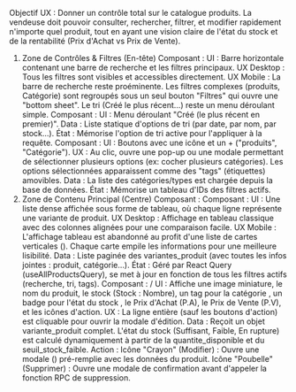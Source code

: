 
Objectif UX : Donner un contrôle total sur le catalogue produits. La vendeuse doit pouvoir consulter, rechercher, filtrer, et modifier rapidement n'importe quel produit, tout en ayant une vision claire de l'état du stock et de la rentabilité (Prix d'Achat vs Prix de Vente).
1. Zone de Contrôles & Filtres (En-tête)
Composant : <ProductHeader>
UI : Barre horizontale contenant une barre de recherche et les filtres principaux.
UX Desktop : Tous les filtres sont visibles et accessibles directement.
UX Mobile : La barre de recherche reste proéminente. Les filtres complexes (produits, Catégorie) sont regroupés sous un seul bouton "Filtres" qui ouvre une "bottom sheet". Le tri (Créé le plus récent...) reste un menu déroulant simple.
Composant : <SortFilter>
UI : Menu déroulant "Créé (le plus récent en premier)".
Data : Liste statique d'options de tri (par date, par nom, par stock...).
État : Mémorise l'option de tri active pour l'appliquer à la requête.
Composant : <TagFilter>
UI : Boutons avec une icône et un + ("produits", "Catégorie").
UX : Au clic, ouvre une pop-up ou une modale permettant de sélectionner plusieurs options (ex: cocher plusieurs catégories). Les options sélectionnées apparaissent comme des "tags" (étiquettes) amovibles.
Data : La liste des catégories/types est chargée depuis la base de données.
État : Mémorise un tableau d'IDs des filtres actifs.
2. Zone de Contenu Principal (Centre)
Composant : <KpiGrid>
Composant : <ProductList>
UI : Une liste dense affichée sous forme de tableau, où chaque ligne représente une variante de produit.
UX Desktop : Affichage en tableau classique avec des colonnes alignées pour une comparaison facile.
UX Mobile : L'affichage tableau est abandonné au profit d'une liste de cartes verticales (<ProductDetailCard>). Chaque carte empile les informations pour une meilleure lisibilité.
Data : Liste paginée des variantes_produit (avec toutes les infos jointes : produit, catégorie...).
État : Géré par React Query (useAllProductsQuery), se met à jour en fonction de tous les filtres actifs (recherche, tri, tags).
Composant : <ProductListItem> / <ProductDetailCard>
UI : Affiche une image miniature, le nom du produit, le stock (Stock : Nombre), un tag pour la catégorie , un badge pour l'état du stock , le Prix d'Achat (P.A), le Prix de Vente (P.V), et les icônes d'action.
UX : La ligne entière (sauf les boutons d'action) est cliquable pour ouvrir la modale d'édition.
Data : Reçoit un objet variante_produit complet. L'état du stock (Suffisant, Faible, En rupture) est calculé dynamiquement à partir de la quantite_disponible et du seuil_stock_faible.
Action :
Icône "Crayon" (Modifier) : Ouvre une modale (<ProductFormModal>) pré-remplie avec les données du produit.
Icône "Poubelle" (Supprimer) : Ouvre une modale de confirmation avant d'appeler la fonction RPC de suppression.